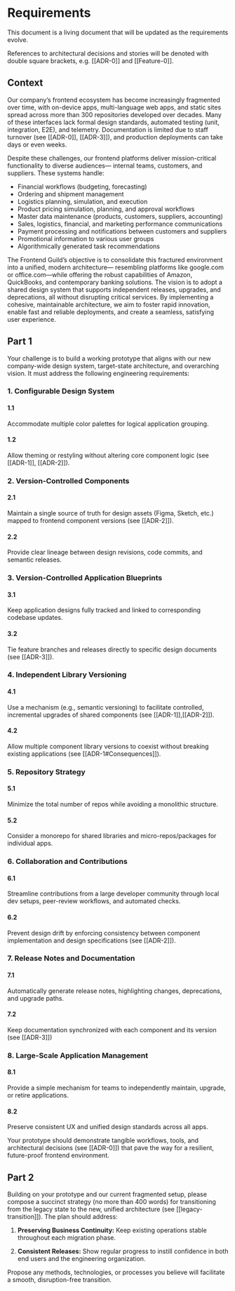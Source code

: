 # Requirements

This document is a living document that will be updated as the requirements evolve.

References to architectural decisions and stories will be denoted with double square brackets, e.g. [[ADR-0]] and [[Feature-0]].

## Context

Our company’s frontend ecosystem has become increasingly fragmented over time, with on-device apps, multi-language web apps, and static sites spread across more than 300 repositories developed over decades. Many of these interfaces lack formal design standards, automated testing (unit, integration, E2E), and telemetry.
Documentation is limited due to staff turnover (see [[ADR-0]], [[ADR-3]]), and production deployments can take days or even weeks.

Despite these challenges, our frontend platforms deliver mission-critical functionality to diverse audiences—
internal teams, customers, and suppliers. These systems handle:

- Financial workflows (budgeting, forecasting)
- Ordering and shipment management
- Logistics planning, simulation, and execution
- Product pricing simulation, planning, and approval workflows
- Master data maintenance (products, customers, suppliers, accounting)
- Sales, logistics, financial, and marketing performance communications
- Payment processing and notifications between customers and suppliers
- Promotional information to various user groups
- Algorithmically generated task recommendations

The Frontend Guild’s objective is to consolidate this fractured environment into a unified, modern architecture—
resembling platforms like google.com or office.com—while offering the robust capabilities of Amazon, QuickBooks,
and contemporary banking solutions. The vision is to adopt a shared design system that supports independent
releases, upgrades, and deprecations, all without disrupting critical services. By implementing a cohesive,
maintainable architecture, we aim to foster rapid innovation, enable fast and reliable deployments, and create a
seamless, satisfying user experience.

## Part 1
Your challenge is to build a working prototype that aligns with our new company-wide design system, target-state
architecture, and overarching vision. It must address the following engineering requirements:

### 1. **Configurable Design System**

#### 1.1
Accommodate multiple color palettes for logical application grouping.

#### 1.2
Allow theming or restyling without altering core component logic (see [[ADR-1]], [[ADR-2]]).

### 2. **Version-Controlled Components**

#### 2.1
Maintain a single source of truth for design assets (Figma, Sketch, etc.) mapped to frontend component versions (see [[ADR-2]]).

#### 2.2
Provide clear lineage between design revisions, code commits, and semantic releases.

### 3. **Version-Controlled Application Blueprints**

#### 3.1
Keep application designs fully tracked and linked to corresponding codebase updates.

#### 3.2
Tie feature branches and releases directly to specific design documents (see [[ADR-3]]).

### 4. **Independent Library Versioning**

#### 4.1
Use a mechanism (e.g., semantic versioning) to facilitate controlled, incremental upgrades of shared components (see [[ADR-1]],[[ADR-2]]).

#### 4.2
Allow multiple component library versions to coexist without breaking existing applications (see [[ADR-1#Consequences]]).

### 5. **Repository Strategy**

#### 5.1
Minimize the total number of repos while avoiding a monolithic structure.

#### 5.2
Consider a monorepo for shared libraries and micro-repos/packages for individual apps.

### 6. **Collaboration and Contributions**
#### 6.1
Streamline contributions from a large developer community through local dev setups, peer-review workflows, and automated checks.

#### 6.2
Prevent design drift by enforcing consistency between component implementation and design specifications (see [[ADR-2]]).

### 7. **Release Notes and Documentation**
#### 7.1
Automatically generate release notes, highlighting changes, deprecations, and upgrade paths.

#### 7.2
Keep documentation synchronized with each component and its version (see [[ADR-3]])

### 8. **Large-Scale Application Management**
#### 8.1
Provide a simple mechanism for teams to independently maintain, upgrade, or retire applications.

#### 8.2
Preserve consistent UX and unified design standards across all apps.

Your prototype should demonstrate tangible workflows, tools, and architectural decisions (see [[ADR-0]]) that pave the way for a resilient, future-proof frontend environment.

## Part 2
Building on your prototype and our current fragmented setup, please compose a succinct strategy (no more than
400 words) for transitioning from the legacy state to the new, unified architecture (see [[legacy-transition]]). The plan should address:

1. **Preserving Business Continuity:** Keep existing operations stable throughout each migration phase.

2. **Consistent Releases:** Show regular progress to instill confidence in both end users and the engineering organization.

Propose any methods, technologies, or processes you believe will facilitate a smooth, disruption-free transition.